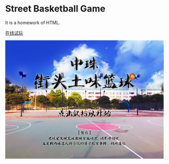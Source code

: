 # Street Basketball Game

It is a homework of HTML.

[在线试玩](https://benature.github.io/StreetBasketballGame/)

![game](cover.jpg)